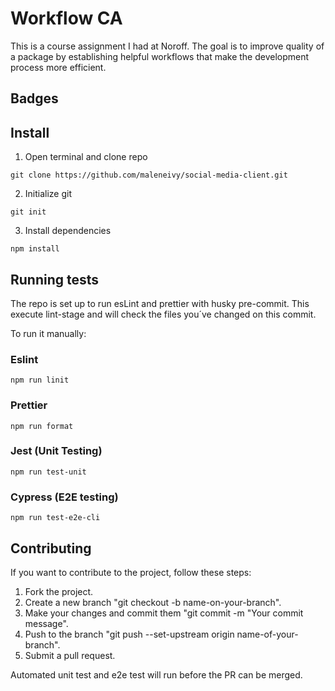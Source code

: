 # Workflow CA

This is a course assignment I had at Noroff. The goal is to improve quality of a package by establishing helpful workflows that make the development process more efficient.

## Badges

## Install

1. Open terminal and clone repo

```
git clone https://github.com/maleneivy/social-media-client.git
```

2. Initialize git

```
git init
```

3. Install dependencies

```
npm install
```

## Running tests

The repo is set up to run esLint and prettier with husky pre-commit.
This execute lint-stage and will check the files you´ve changed on this commit.

To run it manually:

### Eslint

```
npm run linit
```

### Prettier

```
npm run format
```

### Jest (Unit Testing)

```
npm run test-unit
```

### Cypress (E2E testing)

```
npm run test-e2e-cli
```

## Contributing

If you want to contribute to the project, follow these steps:

1. Fork the project.
2. Create a new branch "git checkout -b name-on-your-branch".
3. Make your changes and commit them "git commit -m "Your commit message".
4. Push to the branch "git push --set-upstream origin name-of-your-branch".
5. Submit a pull request.

Automated unit test and e2e test will run before the PR can be merged.
